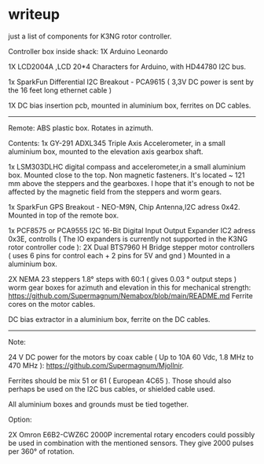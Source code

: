# writeup
just a list of components for K3NG rotor controller.

Controller box inside shack:
1X Arduino Leonardo

1X LCD2004A ,LCD 20*4 Characters for Arduino, with  HD44780 I2C bus. 

1x SparkFun Differential I2C Breakout - PCA9615 ( 3,3V DC power is sent by the 16 feet long ethernet cable )

1X DC bias insertion pcb, mounted in aluminium box, ferrites on DC cables.


--------------------------------------------


Remote:
 ABS plastic box. Rotates in azimuth.

Contents:
1x GY-291 ADXL345 Triple Axis Accelerometer, in a small aluminium box, mounted to the elevation axis gearbox shaft.

1x LSM303DLHC digital compass and accelerometer,in a small aluminium box.
Mounted close to the top. Non magnetic fasteners.
It's located ~ 121 mm above the steppers and the gearboxes.
I hope that it's enough to not be affected by the magnetic field from the steppers and worm gears.

1x SparkFun GPS Breakout - NEO-M9N, Chip Antenna,I2C adress 0x42.
Mounted in top of the remote box.

1x PCF8575 or PCA9555 I2C 16-Bit Digital Input Output Expander IC2 adress 0x3E, controlls 
( The IO expanders is currently not supported in the K3NG rotor controller code ):
2X Dual BTS7960 H Bridge stepper motor controllers ( uses 6 pins for control each + 2 pins for 5V and gnd ) 
Mounted in a aluminium box.

2X NEMA 23 steppers 1.8° steps with 60:1 ( gives 0.03 ° output steps ) worm gear boxes for azimuth and elevation in this for mechanical strength:
https://github.com/Supermagnum/Nemabox/blob/main/README.md
Ferrite cores on the motor cables.

DC bias extractor in a aluminium box, ferrite on the DC cables.

---------------------------------------------------

Note:

24 V DC power for the motors by coax cable ( Up to 10A 60 Vdc, 1.8 MHz to  470 MHz ): 
https://github.com/Supermagnum/Mjollnir.

Ferrites should be mix 51 or 61 ( European 4C65 ).
Those should also perhaps be used on the I2C bus cables, or shielded cable used.

All aluminium boxes and grounds must be tied together.

Option:

2X Omron E6B2-CWZ6C 2000P incremental rotary encoders 
could possibly be used in combination with the mentioned sensors.
They give 2000 pulses per 360° of rotation. 





